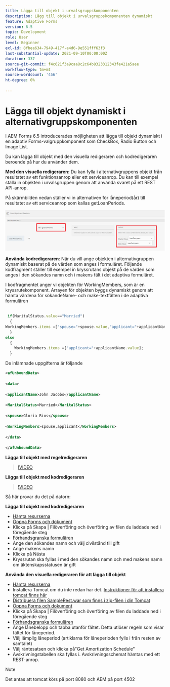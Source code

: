 ```yaml
---
title: Lägga till objekt i urvalsgruppskomponenten
description: Lägg till objekt i urvalsgruppskomponenten dynamiskt
feature: Adaptive Forms
version: 6.5
topic: Development
role: User
level: Beginner
exl-id: 8fbea634-7949-417f-a4d6-9e551fff63f3
last-substantial-update: 2021-09-10T00:00:00Z
duration: 337
source-git-commit: f4c621f3a9caa8c2c64b8323312343fe421a5aee
workflow-type: tm+mt
source-wordcount: '456'
ht-degree: 0%

---
```


# Lägga till objekt dynamiskt i alternativgruppskomponenten

I AEM Forms 6.5 introducerades möjligheten att lägga till objekt dynamiskt i en adaptiv Forms-valgruppkomponent som CheckBox, Radio Button och Image List.


Du kan lägga till objekt med den visuella redigeraren och kodredigeraren beroende på hur du använder dem.

**Med den visuella redigeraren:** Du kan fylla i alternativgruppens objekt från resultatet av ett funktionsanrop eller ett serviceanrop. Du kan till exempel ställa in objekten i urvalsgruppen genom att använda svaret på ett REST API-anrop.

På skärmbilden nedan ställer vi in alternativen för låneperiod(år) till resultatet av ett serviceanrop som kallas getLoanPeriods.

![Regelredigeraren](assets/ruleeditor.png)

**Använda kodredigeraren**: När du vill ange objekten i alternativgruppen dynamiskt baserat på de värden som anges i formuläret. Följande kodfragment ställer till exempel in kryssrutans objekt på de värden som anges i den sökandes namn och i makens fält i det adaptiva formuläret.

I kodfragmentet anger vi objekten för WorkingMembers, som är en kryssrutekomponent. Arrayen för objekten byggs dynamiskt genom att hämta värdena för sökandeName- och make-textfälten i de adaptiva formulären

```javascript
 
 if(MaritalStatus.value=="Married")
  {
WorkingMembers.items =["spouse="+spouse.value,"applicant="+applicantName.value];
  }
else
  {
    WorkingMembers.items =["applicant="+applicantName.value];
  }
```

De inlämnade uppgifterna är följande

```xml
<afUnboundData>

<data>

<applicantName>John Jacobs</applicantName>

<MaritalStatus>Married</MaritalStatus>

<spouse>Gloria Rios</spouse>

<WorkingMembers>spouse,applicant</WorkingMembers>

</data>

</afUnboundData>
```

**Lägga till objekt med regelredigeraren**

>[!VIDEO](https://video.tv.adobe.com/v/26847?quality=12&learn=on)

**Lägga till objekt med kodredigeraren**

>[!VIDEO](https://video.tv.adobe.com/v/26848?quality=12&learn=on)

Så här provar du det på datorn:

**Lägga till objekt med kodredigeraren**

* [Hämta resurserna](assets/usingthecodeeditor.zip)
* [Öppna Forms och dokument](http://localhost:4502/aem/forms.html/content/dam/formsanddocuments)
* Klicka på Skapa | Filöverföring och överföring av filen du laddade ned i föregående steg
* [Förhandsgranska formulären](http://localhost:4502/content/dam/formsanddocuments/simpleform/jcr:content?wcmmode=disabled)
* Ange den sökandes namn och välj civilstånd till gift
* Ange makens namn
* Klicka på Nästa
* Kryssrutan ska fyllas i med den sökandes namn och med makens namn om äktenskapsstatusen är gift

**Använda den visuella redigeraren för att lägga till objekt**

* [Hämta resurserna](assets/usingthevisualeditor.zip)
* Installera Tomcat om du inte redan har det. [Instruktioner för att installera tomcat finns här](https://experienceleague.adobe.com/docs/experience-manager-learn/forms/ic-print-channel-tutorial/introduction.html)
* [Distribuera filen SampleRest.war som finns i zip-filen i din Tomcat](assets/sample-rest.zip)
* [Öppna Forms och dokument](http://localhost:4502/aem/forms.html/content/dam/formsanddocuments)
* Klicka på Skapa | Filöverföring och överföring av filen du laddade ned i föregående steg
* [Förhandsgranska formulären](http://localhost:4502/content/dam/formsanddocuments/amortizationschedule/jcr:content?wcmmode=disabled)
* Ange lånebelopp och tabba utanför fältet. Detta utlöser regeln som visar fältet för låneperiod.
* Välj lämplig låneperiod (artiklarna för låneperioden fylls i från resten av samtalet)
* Välj räntesatsen och klicka på&quot;Get Amortization Schedule&quot;
* Avskrivningstabellen ska fyllas i. Avskrivningsschemat hämtas med ett REST-anrop.

>[!NOTE]
> Det antas att tomcat körs på port 8080 och AEM på port 4502
